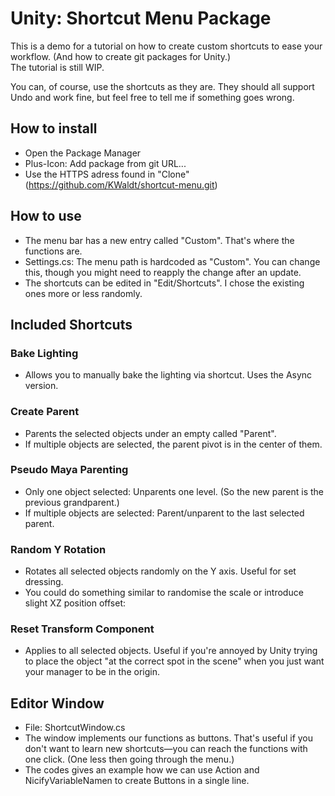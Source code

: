 # Unity: Shortcut Menu Package

This is a demo for a tutorial on how to create custom shortcuts to ease your workflow. (And how to create git packages for Unity.)  
The tutorial is still WIP.

You can, of course, use the shortcuts as they are. They should all support Undo and work fine, but feel free to tell me if something goes wrong.

## How to install
* Open the Package Manager
* Plus-Icon: Add package from git URL...
* Use the HTTPS adress found in "Clone" (https://github.com/KWaldt/shortcut-menu.git)

## How to use
* The menu bar has a new entry called "Custom". That's where the functions are.
* Settings.cs: The menu path is hardcoded as "Custom". You can change this, though you might need to reapply the change after an update.
* The shortcuts can be edited in "Edit/Shortcuts". I chose the existing ones more or less randomly. 

## Included Shortcuts
### Bake Lighting
* Allows you to manually bake the lighting via shortcut. Uses the Async version.

### Create Parent
* Parents the selected objects under an empty called "Parent".
* If multiple objects are selected, the parent pivot is in the center of them.

### Pseudo Maya Parenting
* Only one object selected: Unparents one level. (So the new parent is the previous grandparent.)
* If multiple objects are selected: Parent/unparent to the last selected parent.

### Random Y Rotation
* Rotates all selected objects randomly on the Y axis. Useful for set dressing. 
* You could do something similar to randomise the scale or introduce slight XZ position offset:

### Reset Transform Component
* Applies to all selected objects. Useful if you're annoyed by Unity trying to place the object "at the correct spot in the scene" when you just want your manager to be in the origin.

## Editor Window
* File: ShortcutWindow.cs
* The window implements our functions as buttons. That's useful if you don't want to learn new shortcuts—you can reach the functions with one click. (One less then going through the menu.)
* The codes gives an example how we can use Action and NicifyVariableNamen to create Buttons in a single line.
